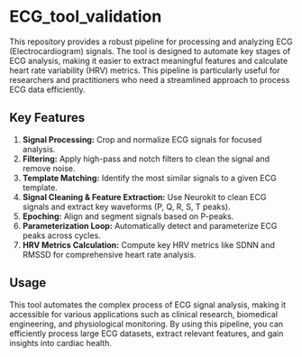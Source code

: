 # ECG_tool_validation

This repository provides a robust pipeline for processing and analyzing ECG (Electrocardiogram) signals. The tool is designed to automate key stages of ECG analysis, making it easier to extract meaningful features and calculate heart rate variability (HRV) metrics. This pipeline is particularly useful for researchers and practitioners who need a streamlined approach to process ECG data efficiently.

## Key Features

1. **Signal Processing:** Crop and normalize ECG signals for focused analysis.
2. **Filtering:** Apply high-pass and notch filters to clean the signal and remove noise.
3. **Template Matching:** Identify the most similar signals to a given ECG template.
4. **Signal Cleaning & Feature Extraction:** Use Neurokit to clean ECG signals and extract key waveforms (P, Q, R, S, T peaks).
5. **Epoching:** Align and segment signals based on P-peaks.
6. **Parameterization Loop:** Automatically detect and parameterize ECG peaks across cycles.
7. **HRV Metrics Calculation:** Compute key HRV metrics like SDNN and RMSSD for comprehensive heart rate analysis.

## Usage

This tool automates the complex process of ECG signal analysis, making it accessible for various applications such as clinical research, biomedical engineering, and physiological monitoring. By using this pipeline, you can efficiently process large ECG datasets, extract relevant features, and gain insights into cardiac health.
